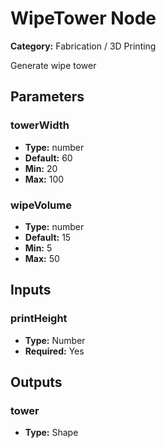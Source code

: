 
# WipeTower Node

**Category:** Fabrication / 3D Printing

Generate wipe tower

## Parameters


### towerWidth
- **Type:** number
- **Default:** 60
- **Min:** 20
- **Max:** 100



### wipeVolume
- **Type:** number
- **Default:** 15
- **Min:** 5
- **Max:** 50



## Inputs


### printHeight
- **Type:** Number
- **Required:** Yes



## Outputs


### tower
- **Type:** Shape




